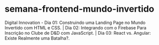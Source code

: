 # semana-frontend-mundo-invertido
Digital Innovation - Dia 01: Construindo uma Landing Page no Mundo Invertido com HTML e CSS. | Dia 02: Integrando com o Firebase Para Inscrição no Clube de D&amp;D com JavaScript. | Dia 03: React vs. Angular: Existe Realmente uma Batalha?.

